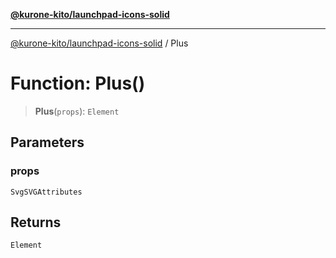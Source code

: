 [**@kurone-kito/launchpad-icons-solid**](../README.md)

***

[@kurone-kito/launchpad-icons-solid](../globals.md) / Plus

# Function: Plus()

> **Plus**(`props`): `Element`

## Parameters

### props

`SvgSVGAttributes`

## Returns

`Element`

